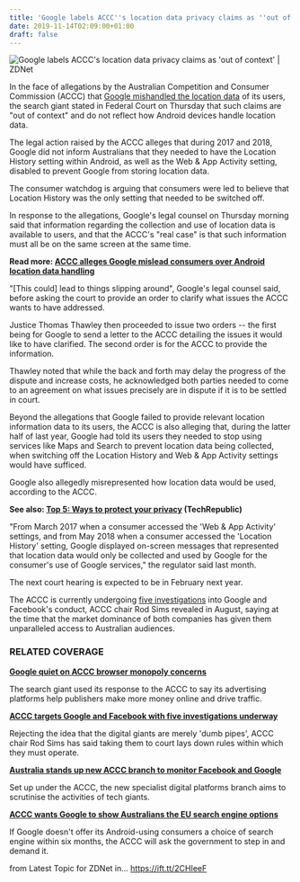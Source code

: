 ```yaml
---
title: 'Google labels ACCC''s location data privacy claims as ''out of context'''
date: 2019-11-14T02:09:00+01:00
draft: false
---
```


![](https://zdnet2.cbsistatic.com/hub/i/r/2019/10/18/ef1aeddf-daa9-4a92-a203-d83689b1f7b9/thumbnail/770x578/7aa20eccd047c159e06090ea5bff9bd9/gettyimages-10356842641.jpg "Google labels ACCC's location data privacy claims as 'out of context' | ZDNet")  

In the face of allegations by the Australian Competition and Consumer Commission (ACCC) that [Google mishandled the location data](https://www.zdnet.com/article/accc-alleges-google-mislead-consumers-over-android-location-data-handling/) of its users, the search giant stated in Federal Court on Thursday that such claims are "out of context" and do not reflect how Android devices handle location data.

The legal action raised by the ACCC alleges that during 2017 and 2018, Google did not inform Australians that they needed to have the Location History setting within Android, as well as the Web & App Activity setting, disabled to prevent Google from storing location data.

The consumer watchdog is arguing that consumers were led to believe that Location History was the only setting that needed to be switched off.

In response to the allegations, Google's legal counsel on Thursday morning said that information regarding the collection and use of location data is available to users, and that the ACCC's "real case" is that such information must all be on the same screen at the same time. 

**Read more: [ACCC alleges Google mislead consumers over Android location data handling](https://www.zdnet.com/article/accc-alleges-google-mislead-consumers-over-android-location-data-handling/)**

"\[This could\] lead to things slipping around", Google's legal counsel said, before asking the court to provide an order to clarify what issues the ACCC wants to have addressed. 

Justice Thomas Thawley then proceeded to issue two orders -- the first being for Google to send a letter to the ACCC detailing the issues it would like to have clarified. The second order is for the ACCC to provide the information.

Thawley noted that while the back and forth may delay the progress of the dispute and increase costs, he acknowledged both parties needed to come to an agreement on what issues precisely are in dispute if it is to be settled in court.

Beyond the allegations that Google failed to provide relevant location information data to its users, the ACCC is also alleging that, during the latter half of last year, Google had told its users they needed to stop using services like Maps and Search to prevent location data being collected, when switching off the Location History and Web & App Activity settings would have sufficed.

Google also allegedly misrepresented how location data would be used, according to the ACCC.

**See also: [Top 5: Ways to protect your privacy](https://www.techrepublic.com/article/5-ways-to-protect-your-privacy/) (TechRepublic)**    

"From March 2017 when a consumer accessed the 'Web & App Activity' settings, and from May 2018 when a consumer accessed the 'Location History' setting, Google displayed on-screen messages that represented that location data would only be collected and used by Google for the consumer's use of Google services," the regulator said last month.

The next court hearing is expected to be in February next year. 

The ACCC is currently undergoing [five investigations](https://www.zdnet.com/article/accc-targets-google-and-facebook-with-five-investigations-underway/) into Google and Facebook's conduct, ACCC chair Rod Sims revealed in August, saying at the time that the market dominance of both companies has given them unparalleled access to Australian audiences.

### RELATED COVERAGE

**[Google quiet on ACCC browser monopoly concerns](https://www.zdnet.com/article/google-quiet-on-accc-browser-monopoly-concerns/)**

The search giant used its response to the ACCC to say its advertising platforms help publishers make more money online and drive traffic.

**[ACCC targets Google and Facebook with five investigations underway](https://www.zdnet.com/article/accc-targets-google-and-facebook-with-five-investigations-underway/)**

Rejecting the idea that the digital giants are merely 'dumb pipes', ACCC chair Rod Sims has said taking them to court lays down rules within which they must operate.

**[Australia stands up new ACCC branch to monitor Facebook and Google](https://www.zdnet.com/article/australia-stands-up-new-accc-branch-to-monitor-facebook-and-google/)**

Set up under the ACCC, the new specialist digital platforms branch aims to scrutinise the activities of tech giants.

**[ACCC wants Google to show Australians the EU search engine options](https://www.zdnet.com/article/accc-wants-google-to-show-australians-the-eu-search-engine-options/)**

If Google doesn't offer its Android-using consumers a choice of search engine within six months, the ACCC will ask the government to step in and demand it.

  
  
from Latest Topic for ZDNet in... https://ift.tt/2CHIeeF